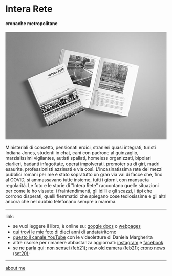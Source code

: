# Intera Rete  
#### cronache metropolitane   


[![](/IR-facsimile-libro.jpg "Intera Rete - bozza")](https://docs.google.com/document/d/e/2PACX-1vQRwiANaom26EhtbYZtutYeL-2fAjymjrPLMVab8JFhXCJS-6tZhbRlzBT5uN64oruOdjbD5KI3Oofl/pub)

Ministeriali di concetto, pensionati eroici, stranieri quasi integrati, turisti Indiana Jones, studenti in chat, cani con padrone al guinzaglio, marzialissimi vigilantes, autisti spallati, homeless organizzati, bipolari ciarlieri, badanti infagottate, operai impolverati, promoter su di giri, madri esaurite, professionisti azzimati e via così. 
L'incasinatissima rete dei mezzi pubblici romani per me è  stato sopratutto un gran via vai di facce che, fino al COVID, si ammassavano tutte insieme, tutti i giorni, con mansueta regolarità. 
Le foto e le storie di "Intera Rete" raccontano quelle situazioni per come le ho vissute: i fraintendimenti, gli idilli e gli scazzi, i tipi che corrono disperati, quelli flemmatici che spiegano cose tediosissime e gli altri ancora che nel dubbio telefonano sempre a mamma.  

---  
link: 
- se vuoi leggere il libro, è online su: [google docs](https://docs.google.com/document/d/1PV7WbbdWiHOb4LGqKyP_v74guc3X_x8mVvlGyGiRBqY/edit?usp=sharing) o [webpages](https://docs.google.com/document/d/e/2PACX-1vQRwiANaom26EhtbYZtutYeL-2fAjymjrPLMVab8JFhXCJS-6tZhbRlzBT5uN64oruOdjbD5KI3Oofl/pub)  
- [qui trovi le mie foto](https://photos.app.goo.gl/px1VuYtnZLgSsTGAA) di dieci anni di andata/ritorno    
- [questo il canale YouTube](https://www.youtube.com/channel/UC8B2bq3VdPtSeLzryWwNAlQ) con le videoletture di Daniela Margherita 
- altre risorse per rimanere abbastanza aggiornati: [instagram](https://www.instagram.com/InteraRete/) e [facebook](https://www.facebook.com/InteraReteFB)  
- se ne parla qui:  [non sensei (feb21)](https://www.nocsensei.com/lente/talenti/admin4914/quattro-splendidi-libri/); [new old camera (feb21)](https://youtu.be/liLdrN-OhoY); [crono news (set20)](https://crono.news/Y:2020/M:07/D:31/h:20/m:38/s:25/claudio-gatti-storie-metropolitane-di-pendolarismo-quotidiano/?fbclid=IwAR0_44grhOo38E2FiM1h5a4exzcAlRjKYoysokIDaypL9k7MBgGVaRpRAw4);
   
---    
[about me](https://about.me/cacioman)  

